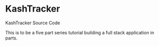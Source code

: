# KashTracker
KashTracker Source Code

This is to be a five part series tutorial building a full stack application in parts.
